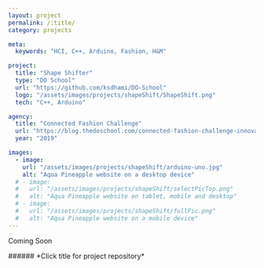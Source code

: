 ```yaml
---
layout: project
permalink: /:title/
category: projects

meta:
  keywords: "HCI, C++, Arduino, Fashion, H&M"

project:
  title: "Shape Shifter"
  type: "DO School"
  url: "https://github.com/ksdhami/DO-School"
  logo: "/assets/images/projects/shapeShift/ShapeShift.png"
  tech: "C++, Arduino"

agency:
  title: "Connected Fashion Challenge"
  url: "https://blog.thedoschool.com/connected-fashion-challenge-innovation-is-a-process/"
  year: "2019"

images:
  - image:
    url: "/assets/images/projects/shapeShift/arduino-uno.jpg"
    alt: "Aqua Pineapple website on a desktop device"
  # - image:
  #   url: "/assets/images/projects/shapeShift/selectPicTop.png"
  #   alt: "Aqua Pineapple website on tablet, mobile and desktop"
  # - image:
  #   url: "/assets/images/projects/shapeShift/fullPic.png"
  #   alt: "Aqua Pineapple website on a mobile device"
---
```

<p>Coming Soon
<br>
</p>
###### *Click title for project repository*

<!-- fashion has been evolving and changing throughout time
normcore : is a unisex fashion trend characterized by unpretentious, normal-looking clothing
using technology to change the way clothing looks and feels
fashion function comfort -->
